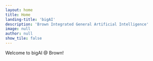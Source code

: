 ```yaml
---
layout: home
title: Home
landing-title: 'bigAI'
description: 'Brown Integrated General Artificial Intelligence'
image: null
author: null
show_tile: false
---
```


Welcome to bigAI @ Brown!
